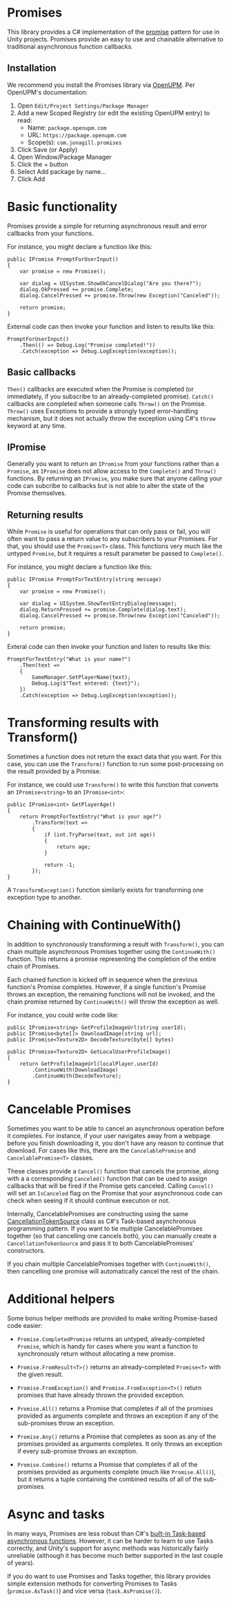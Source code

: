 # Promises
This library provides a C# implementation of the [promise](https://developer.mozilla.org/en-US/docs/Web/JavaScript/Reference/Global_Objects/Promise) pattern for use in Unity projects. Promises provide an easy to use and chainable alternative to traditional asynchronous function callbacks.


## Installation
We recommend you install the Promises library via [OpenUPM](https://openupm.com/packages/com.jonagill.promises/). Per OpenUPM's documentation:

1. Open `Edit/Project Settings/Package Manager`
2. Add a new Scoped Registry (or edit the existing OpenUPM entry) to read:
    * Name: `package.openupm.com`
    * URL: `https://package.openupm.com`
    * Scope(s): `com.jonagill.promises`
3. Click Save (or Apply)
4. Open Window/Package Manager
5. Click the + button
6. Select Add package by name...
6. Click Add

# Basic functionality
Promises provide a simple for returning asynchronous result and error callbacks from your functions.

For instance, you might declare a function like this:


```
public IPromise PromptForUserInput() 
{
    var promise = new Promise();    
    
    var dialog = UISystem.ShowOkCancelDialog("Are you there?");
    dialog.OkPressed += promise.Complete;
    dialog.CancelPressed += promise.Throw(new Exception("Canceled"));

    return promise;
}
```

External code can then invoke your function and listen to results like this:

```
PromptForUserInput()
    .Then(() => Debug.Log("Promise completed!"))
    .Catch(exception => Debug.LogException(exception));
```

## Basic callbacks
`Then()` callbacks are executed when the Promise is completed (or immediately, if you subscribe to an already-completed promise). `Catch()` callbacks are completed when someone calls `Throw()` on the Promise. `Throw()` uses Exceptions to provide a strongly typed error-handling mechanism, but it does not actually throw the exception using C#'s `throw` keyword at any time.

## IPromise
Generally you want to return an `IPromise` from your functions rather than a `Promise`, as `IPromise` does not allow access to the `Complete()` and `Throw()` functions. By returning an `IPromise`, you make sure that anyone calling your code can subcribe to callbacks but is not able to alter the state of the Promise themselves.

## Returning results
While `Promise` is useful for operations that can only pass or fail, you will often want to pass a return value to any subscribers to your Promises. For that, you should use the `Promise<T>` class. This functions very much like the untyped `Promise`, but it requires a result parameter be passed to `Complete()`.

For instance, you might declare a function like this:

```
public IPromise PromptForTextEntry(string message) 
{
    var promise = new Promise();    
    
    var dialog = UISystem.ShowTextEntryDialog(message);
    dialog.ReturnPressed += promise.Complete(dialog.text);
    dialog.CancelPressed += promise.Throw(new Exception("Canceled"));

    return promise;
}
```

Exteral code can then invoke your function and listen to results like this:

```
PromptForTextEntry("What is your name?")
    .Then(text => 
    {
        GameManager.SetPlayerName(text);
        Debug.Log($"Text entered: {text}"); 
    })
    .Catch(exception => Debug.LogException(exception));
```

# Transforming results with Transform()
Sometimes a function does not return the exact data that you want. For this case, you can use the `Transform()` function to run some post-processing on the result provided by a Promise.

For instance, we could use `Transform()` to write this function that converts an `IPromise<string>` to an `IPromise<int>`:

```
public IPromise<int> GetPlayerAge() 
{
    return PromptForTextEntry("What is your age?")
        .Transform(text => 
        {
            if (int.TryParse(text, out int age)) 
            {
                return age;
            }

            return -1;
        });
}

```

A `TransformException()` function similarly exists for transforming one exception type to another.

# Chaining with ContinueWith()
In addition to synchronously transforming a result with `Transform()`, you can chain multiple asynchronous Promises together using the `ContinueWith()` function. This returns a promise representing the completion of the entire chain of Promises.

Each chained function is kicked off in sequence when the previous function's Promise completes. However, if a single function's Promise throws an exception, the remaining functions will not be invoked, and the chain promise returned by `ContinueWith()` will throw the exception as well.

For instance, you could write code like:

```
public IPromise<string> GetProfileImageUrl(string userId);
public IPromise<byte[]> DownloadImage(string url);
public IPromise<Texture2D> DecodeTexture(byte[] bytes)

public IPromise<Texture2D> GetLocalUserProfileImage() 
{
    return GetProfileImageUrl(localPlayer.userId)
        .ContinueWith(DownloadImage)
        .ContinueWith(DecodeTexture);
}
```

# Cancelable Promises
Sometimes you want to be able to cancel an asynchronous operation before it completes. For instance, if your user navigates away from a webpage before you finish downloading it, you don't have any reason to continue that download. For cases like this, there are the `CancelablePromise` and `CancelablePromise<T>` classes.

These classes provide a `Cancel()` function that cancels the promise, along with a  a corresponding `Canceled()` function that can be used to assign callbacks that will be fired if the Promise gets canceled. Calling `Cancel()` will set an `IsCanceled` flag on the Promise that your asynchronous code can check when seeing if it should continue execution or not.

Internally, CancelablePromises are constructing using the same [CancellationTokenSource](https://learn.microsoft.com/en-us/dotnet/api/system.threading.cancellationtokensource?view=net-7.0) class as C#'s Task-based asynchronous programming pattern. If you want to tie multiple CancelablePromises together (so that cancelling one cancels both), you can manually create a `CancellationTokenSource` and pass it to both CancelablePromises' constructors.

If you chain multiple CancelablePromises together with `ContinueWith()`, then cancelling one promise will automatically cancel the rest of the chain.

# Additional helpers
Some bonus helper methods are provided to make writing Promise-based code easier:

* `Promise.CompletedPromise` returns an untyped, already-completed `Promise`, which is handy for cases where you want a function to synchronously return without allocating a new promise.

* `Promise.FromResult<T>()` returns an already-completed `Promise<T>` with the given result.

* `Promise.FromException()` and `Promise.FromException<T>()` return promises that have already thrown the provided exception.

* `Promise.All()` returns a Promise that completes if all of the promises provided as arguments complete and throws an exception if any of the sub-promises throw an exception.

* `Promise.Any()` returns a Promise that completes as soon as any of the promises provided as arguments completes. It only throws an exception if every sub-promise throws an exception.

* `Promise.Combine()` returns a Promise that completes if all of the promises provided as arguments complete (much like `Promise.All()`), but it returns a tuple containing the combined results of all of the sub-promises.

# Async and tasks
In many ways, Promises are less robust than C#'s [built-in Task-based asynchronous functions](https://learn.microsoft.com/en-us/dotnet/csharp/programming-guide/concepts/async/). However, it can be harder to learn to use Tasks correctly, and Unity's support for async methods was historically fairly unreliable (although it has become much better supported in the last couple of years).

If you do want to use Promises and Tasks together, this library provides simple extension methods for converting Promises to Tasks (`promise.AsTask()`) and vice versa (`task.AsPromise()`).

